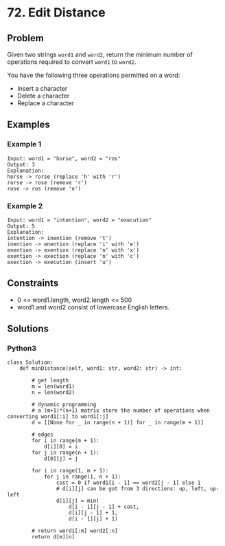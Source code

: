 # 72. Edit Distance

## Problem

Given two strings `word1` and `word2`, return the minimum number of operations required to convert `word1` to `word2`.

You have the following three operations permitted on a word:

  * Insert a character
  * Delete a character
  * Replace a character

## Examples

### Example 1

```
Input: word1 = "horse", word2 = "ros"
Output: 3
Explanation: 
horse -> rorse (replace 'h' with 'r')
rorse -> rose (remove 'r')
rose -> ros (remove 'e')
```

### Example 2

```
Input: word1 = "intention", word2 = "execution"
Output: 5
Explanation: 
intention -> inention (remove 't')
inention -> enention (replace 'i' with 'e')
enention -> exention (replace 'n' with 'x')
exention -> exection (replace 'n' with 'c')
exection -> execution (insert 'u')
```

## Constraints

* 0 <= word1.length, word2.length <= 500
* word1 and word2 consist of lowercase English letters.

## Solutions

### Python3

```
class Solution:
    def minDistance(self, word1: str, word2: str) -> int:
        
        # get length
        m = len(word1)
        n = len(word2)

        # dynamic programming
        # a (m+1)*(n+1) matrix store the number of operations when converting word1[:i] to word1[:j]
        d = [[None for _ in range(n + 1)] for _ in range(m + 1)]

        # edges
        for i in range(m + 1):
            d[i][0] = i
        for j in range(n + 1):
            d[0][j] = j

        for i in range(1, m + 1):
            for j in range(1, n + 1):
                cost = 0 if word1[i - 1] == word2[j - 1] else 1
                # d[i][j] can be got from 3 directions: up, left, up-left
                d[i][j] = min(
                    d[i - 1][j - 1] + cost,
                    d[i][j - 1] + 1,
                    d[i - 1][j] + 1)

        # return word1[:m] word2[:n]
        return d[m][n]
```
